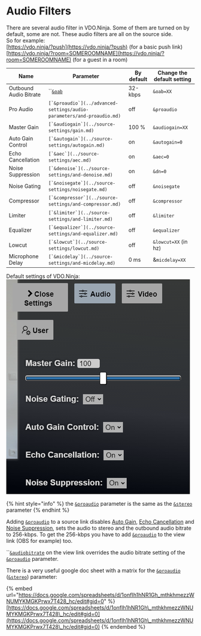 # Audio Filters

There are several audio filter in VDO.Ninja. Some of them are turned on by default, some are not. These audio filters are all on the source side.\
So for example:\
[https://vdo.ninja/?push](https://vdo.ninja/?push) (for a basic push link)\
[https://vdo.ninja/?room=SOMEROOMNAME](https://vdo.ninja/?room=SOMEROOMNAME) (for a guest in a room)

| Name                   | Parameter                                                                | By default | Change the default setting |
| ---------------------- | ------------------------------------------------------------------------ | ---------- | -------------------------- |
| Outbound Audio Bitrate | ``[`&oab`](../source-settings/and-outboundaudiobitrate.md)               | 32-kbps    | `&oab=XX`                  |
| Pro Audio              | ``[`&proaudio`](../advanced-settings/audio-parameters/and-proaudio.md)`` | off        | `&proaudio`                |
| Master Gain            | ``[`&audiogain`](../source-settings/gain.md)``                           | 100 %      | `&audiogain=XX`            |
| Auto Gain Control      | ``[`&autogain`](../source-settings/autogain.md)``                        | on         | `&autogain=0`              |
| Echo Cancellation      | ``[`&aec`](../source-settings/aec.md)``                                  | on         | `&aec=0`                   |
| Noise Suppression      | ``[`&denoise`](../source-settings/and-denoise.md)``                      | on         | `&dn=0`                    |
| Noise Gating           | ``[`&noisegate`](../source-settings/noisegate.md)``                      | off        | `&noisegate`               |
| Compressor             | ``[`&compressor`](../source-settings/and-compressor.md)``                | off        | `&compressor`              |
| Limiter                | ``[`&limiter`](../source-settings/and-limiter.md)``                      | off        | `&limiter`                 |
| Equalizer              | ``[`&equalizer`](../source-settings/and-equalizer.md)``                  | off        | `&equalizer`               |
| Lowcut                 | ``[`&lowcut`](../source-settings/lowcut.md)``                            | off        | `&lowcut=XX` (in hz)       |
| Microphone Delay       | ``[`&micdelay`](../source-settings/and-micdelay.md)``                    | 0 ms       | &`micdelay=XX`             |

Default settings of VDO.Ninja:\
![](../.gitbook/assets/image.png)

{% hint style="info" %}
the [`&proaudio`](../advanced-settings/audio-parameters/and-proaudio.md) parameter is the same as the [`&stereo`](../general-settings/stereo.md) parameter
{% endhint %}

Adding [`&proaudio`](../advanced-settings/audio-parameters/and-proaudio.md) to a source link disables [Auto Gain](../source-settings/autogain.md), [Echo Cancellation](../source-settings/aec.md) and [Noise Suppression](../source-settings/and-denoise.md), sets the audio to stereo and the outbound audio bitrate to 256-kbps. To get the 256-kbps you have to add [`&proaudio`](../advanced-settings/audio-parameters/and-proaudio.md) to the view link (OBS for example) too.

``[`&audiobitrate`](../advanced-settings/view-parameters/audiobitrate.md) on the view link overrides the audio bitrate setting of the [`&proaudio`](../advanced-settings/audio-parameters/and-proaudio.md) parameter.

There is a very useful google doc sheet with a matrix for the [`&proaudio`](../advanced-settings/audio-parameters/and-proaudio.md) ([`&stereo`](../general-settings/stereo.md)) parameter:

{% embed url="https://docs.google.com/spreadsheets/d/1onfIh1hNR1Gh_mthkhmezzWNUMYKMGKPrwx7T428_hc/edit#gid=0" %}
[https://docs.google.com/spreadsheets/d/1onfIh1hNR1Gh\_mthkhmezzWNUMYKMGKPrwx7T428\_hc/edit#gid=0](https://docs.google.com/spreadsheets/d/1onfIh1hNR1Gh\_mthkhmezzWNUMYKMGKPrwx7T428\_hc/edit#gid=0)
{% endembed %}

